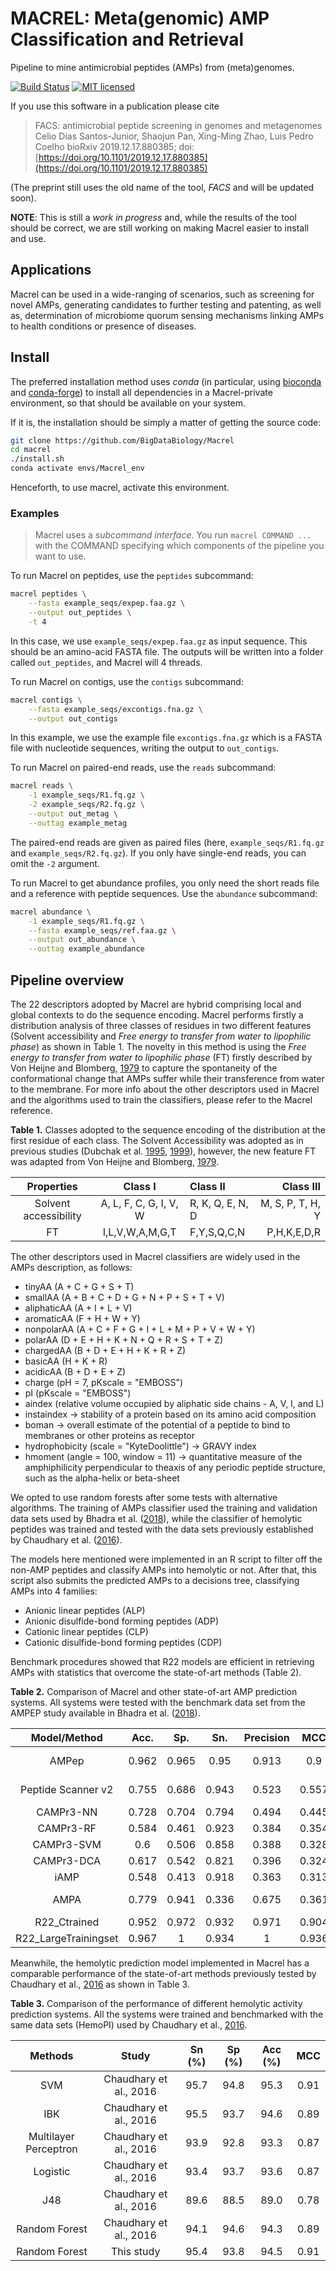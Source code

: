 # MACREL: Meta(genomic) AMP Classification and Retrieval

Pipeline to mine antimicrobial peptides (AMPs) from (meta)genomes.

[![Build Status](https://travis-ci.com/BigDataBiology/macrel.svg?branch=master)](https://travis-ci.com/BigDataBiology/macrel)
[![MIT licensed](https://img.shields.io/badge/license-MIT-blue.svg)](https://raw.githubusercontent.com/hyperium/hyper/master/LICENSE)

If you use this software in a publication please cite

>   FACS: antimicrobial peptide screening in genomes and metagenomes
>   Celio Dias Santos-Junior, Shaojun Pan, Xing-Ming Zhao, Luis Pedro Coelho
>   bioRxiv 2019.12.17.880385; doi:
>   [https://doi.org/10.1101/2019.12.17.880385](https://doi.org/10.1101/2019.12.17.880385)

(The preprint still uses the old name of the tool, _FACS_ and will be updated
soon).

**NOTE**: This is still a _work in progress_ and, while the results of the tool
should be correct, we are still working on making Macrel easier to install and
use.

## Applications

Macrel can be used in a wide-ranging of scenarios, such as screening for novel
AMPs, generating candidates to further testing and patenting, as well as,
determination of microbiome quorum sensing mechanisms linking AMPs to health
conditions or presence of diseases.

## Install

The preferred installation method uses _conda_ (in particular, using
[bioconda](https://bioconda.github.io/) and
[conda-forge](https://conda-forge.org/)) to install all dependencies in a
Macrel-private environment, so that should be available on your system.

If it is, the installation should be simply a matter of getting the source
code:

```bash
git clone https://github.com/BigDataBiology/Macrel
cd macrel
./install.sh
conda activate envs/Macrel_env
```

Henceforth, to use macrel, activate this environment.

### Examples

> Macrel uses a _subcommand interface_. You run `macrel COMMAND ...` with the
> COMMAND specifying which components of the pipeline you want to use.

To run Macrel on peptides, use the `peptides` subcommand:

```bash
macrel peptides \
    --fasta example_seqs/expep.faa.gz \
    --output out_peptides \
    -t 4
```

In this case, we use `example_seqs/expep.faa.gz` as input sequence. This should
be an amino-acid FASTA file. The outputs will be written into a folder called
`out_peptides`, and Macrel will 4 threads.

To run Macrel on contigs, use the `contigs` subcommand:

```bash
macrel contigs \
    --fasta example_seqs/excontigs.fna.gz \
    --output out_contigs
```

In this example, we use the example file `excontigs.fna.gz` which is a FASTA
file with nucleotide sequences, writing the output to `out_contigs`.

To run Macrel on paired-end reads, use the `reads` subcommand:

```bash
macrel reads \
    -1 example_seqs/R1.fq.gz \
    -2 example_seqs/R2.fq.gz \
    --output out_metag \
    --outtag example_metag
```

The paired-end reads are given as paired files (here, `example_seqs/R1.fq.gz`
and `example_seqs/R2.fq.gz`). If you only have single-end reads, you can omit
the `-2` argument.

To run Macrel to get abundance profiles, you only need the short reads file
and a reference with peptide sequences. Use the `abundance` subcommand:


```bash
macrel abundance \
    -1 example_seqs/R1.fq.gz \
    --fasta example_seqs/ref.faa.gz \
    --output out_abundance \
    --outtag example_abundance
```

## Pipeline overview

The 22 descriptors adopted by Macrel are hybrid comprising local and global contexts to do the sequence encoding. Macrel performs firstly a distribution analysis of three classes of residues in two different features (Solvent accessibility and *Free energy to transfer from water to lipophilic phase*) as shown in Table 1. The novelty in this method is using the *Free energy to transfer from water to lipophilic phase* (FT) firstly described by Von Heijne and Blomberg, [1979](https://febs.onlinelibrary.wiley.com/doi/pdf/10.1111/j.1432-1033.1979.tb13100.x) to capture the spontaneity of the conformational change that AMPs suffer while their transference from water to the membrane. For more info about the other descriptors used in Macrel and the algorithms used to train the classifiers, please refer to the Macrel reference.

**Table 1.** Classes adopted to the sequence encoding of the distribution at the first residue of each class. The Solvent Accessibility was adopted as in previous studies (Dubchak et al. [1995](https://www.ncbi.nlm.nih.gov/pmc/articles/PMC41034/), [1999](https://www.ncbi.nlm.nih.gov/pubmed/10382667)), however, the new feature FT was adapted from Von Heijne and Blomberg, [1979](https://febs.onlinelibrary.wiley.com/doi/pdf/10.1111/j.1432-1033.1979.tb13100.x).

| Properties     | Class I     | Class II     | Class III     |
|:--------------------------------------------------------:    |:------------------------:    |:------------------    |------------------:    |
| Solvent accessibility     | A, L, F, C, G, I, V, W     | R, K, Q, E, N, D     | M, S, P, T, H, Y     |
| FT     | I,L,V,W,A,M,G,T     | F,Y,S,Q,C,N     | P,H,K,E,D,R     |

The other descriptors used in Macrel classifiers are widely used in the AMPs description, as follows:

 - tinyAA (A + C + G + S + T)
 - smallAA (A + B + C + D + G + N + P + S + T + V)
 - aliphaticAA (A + I + L + V)
 - aromaticAA (F + H + W + Y)
 - nonpolarAA (A + C + F + G + I + L + M + P + V + W + Y)
 - polarAA (D + E + H + K + N + Q + R + S + T + Z)
 - chargedAA (B + D + E + H + K + R + Z)
 - basicAA (H + K + R)
 - acidicAA (B + D + E + Z)
 - charge (pH = 7, pKscale = "EMBOSS")
 - pI (pKscale = "EMBOSS")
 - aindex (relative volume occupied by aliphatic side chains - A, V, I, and L)
 - instaindex -> stability of a protein based on its amino acid composition
 - boman -> overall estimate of the potential of a peptide to bind to membranes or other proteins as receptor
 - hydrophobicity (scale = "KyteDoolittle") -> GRAVY index
 - hmoment (angle = 100, window = 11) -> quantitative measure of the amphiphilicity perpendicular to theaxis of any periodic peptide structure, such as the alpha-helix or beta-sheet

We opted to use random forests after some tests with alternative algorithms. The training of AMPs classifier used the training and validation data sets used by Bhadra et al. ([2018](https://www.nature.com/articles/s41598-018-19752-w#Sec9)), while the classifier of hemolytic peptides was trained and tested with the data sets previously established by Chaudhary et al. ([2016](https://www.nature.com/articles/srep22843)).

The models here mentioned were implemented in an R script to filter off the non-AMP peptides and classify AMPs into hemolytic or not. After that, this script also submits the predicted AMPs to a decisions tree, classifying AMPs into 4 families:

 - Anionic linear peptides (ALP)
 - Anionic disulfide-bond forming peptides (ADP)
 - Cationic linear peptides (CLP)
 - Cationic disulfide-bond forming peptides (CDP)

Benchmark procedures showed that R22 models are efficient in retrieving AMPs with statistics that overcome the state-of-art methods (Table 2).

**Table 2.** Comparison of Macrel and other state-of-art AMP prediction systems. All systems were tested with the benchmark data set from the AMPEP study available in Bhadra et al. ([2018](doi:10.1038/s41598-018-19752-w)).

| Model/Method     | Acc.     | Sp.     | Sn.     | Precision     | MCC     | Refererence     |
|:--------------------:    |:-----:    |:-----:    |:-----:    |:---------:    |:-------:    |:-----:   |
| AMPep     | 0.962     | 0.965     | 0.95     | 0.913     | 0.9     | doi:10.1038/s41598-018-19752-w     |
| Peptide Scanner v2     | 0.755     | 0.686     | 0.943     | 0.523     | 0.557     | doi: 10.1093/bioinformatics/bty179     |
| CAMPr3-NN     | 0.728     | 0.704     | 0.794     | 0.494     | 0.445     | doi:  10.1093/nar/gkv1051     |
| CAMPr3-RF     | 0.584     | 0.461     | 0.923     | 0.384     | 0.354     | doi:  10.1093/nar/gkv1051     |
| CAMPr3-SVM     | 0.6     | 0.506     | 0.858     | 0.388     | 0.328     | doi:  10.1093/nar/gkv1051     |
| CAMPr3-DCA     | 0.617     | 0.542     | 0.821     | 0.396     | 0.324     | doi:  10.1093/nar/gkv1051     |
| iAMP     | 0.548     | 0.413     | 0.918     | 0.363     | 0.313     | doi: 10.1038/srep42362     |
| AMPA     | 0.779     | 0.941     | 0.336     | 0.675     | 0.361     | doi: 10.1093/bioinformatics/btr604     |
| R22_Ctrained     | 0.952     | 0.972     | 0.932     | 0.971     | 0.904     | This study     |
| R22_LargeTrainingset     | 0.967     | 1     | 0.934     | 1     | 0.936     | This study     |

Meanwhile, the hemolytic prediction model implemented in Macrel has a comparable performance of the state-of-art methods previously tested by Chaudhary et al., [2016](https://www.nature.com/articles/srep22843) as shown in Table 3.

**Table 3.** Comparison of the performance of different hemolytic activity prediction systems. All the systems were trained and benchmarked with the same data sets (HemoPI) used by Chaudhary et al., [2016](https://www.nature.com/articles/srep22843).

| Methods     | Study     | Sn (%)     | Sp (%)     | Acc (%)     | MCC     |
|:---------------------:    |:----------------------:    |:------:    |:------:    |:-------:    |:----:    |
| SVM     | Chaudhary et al., 2016     | 95.7     | 94.8     | 95.3     | 0.91     |
| IBK     | Chaudhary et al., 2016     | 95.5     | 93.7     | 94.6     | 0.89     |
| Multilayer Perceptron     | Chaudhary et al., 2016     | 93.9     | 92.8     | 93.3     | 0.87     |
| Logistic     | Chaudhary et al., 2016     | 93.4     | 93.7     | 93.6     | 0.87     |
| J48     | Chaudhary et al., 2016     | 89.6     | 88.5     | 89.0     | 0.78     |
| Random Forest     | Chaudhary et al., 2016     | 94.1     | 94.6     | 94.3     | 0.89     |
| Random Forest    | This study     | 95.4     | 93.8     | 94.5     | 0.91     |
